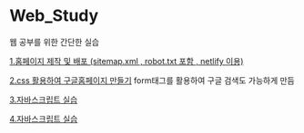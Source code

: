 # Web_Study
웹 공부를 위한 간단한 실습


[1.홈페이지 제작 및 배포 (sitemap.xml , robot.txt 포함 , netlify 이용)](https://github.com/5d5ng/Web_Study/tree/master/1.%EC%9B%B9%ED%8E%98%EC%9D%B4%EC%A7%80%20%EB%93%B1%EB%A1%9D%20%EC%8B%A4%EC%8A%B5/cleanphotography)


[2.css 활용하여 구글홈페이지 만들기](https://github.com/5d5ng/Web_Study/tree/master/2.css%EC%8B%A4%EC%8A%B5) 
form태그를 활용하여 구글 검색도 가능하게 만듬

[3.자바스크립트 실습]()

[4.자바스크립트 실습]()